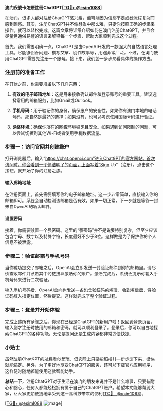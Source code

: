 **澳门保號卡怎麽註冊ChatGPT[[TG💪+ @esim1088](https://t.me/s/esim1088)]**

在澳门，很多人都对注册ChatGPT感兴趣，但可能因为信息不足或者流程复杂而感到困惑。其实，注册ChatGPT并不像想象中那么难，只要你按照正确的步骤来操作，就可以轻松完成。这篇文章将详细介绍如何在澳门注册ChatGPT，并且会尽量用通俗易懂的语言来解释每一个步骤，帮助大家顺利完成这个过程。

首先，我们需要明确一点，ChatGPT是由OpenAI开发的一款强大的自然语言处理工具，它能够回答问题、撰写文章、创作故事等，用途非常广泛。不过，在澳门使用ChatGPT需要先注册一个账号。接下来，我们就一步步来看具体的操作方法。

### 注册前的准备工作

在开始之前，你需要准备以下几样东西：

1. **有效的电子邮箱地址**：这是用来接收确认邮件和登录账号的重要工具。建议选择常用的邮箱服务，比如Gmail或Outlook。
   
2. **手机号码**：用于验证你的身份，确保账户的安全性。如果你有澳门本地的电话号码，那自然是最好的选择；如果没有，也可以考虑使用国际号码进行验证。

3. **网络环境**：确保你所在的网络环境稳定且安全。如果遇到访问限制的问题，可以尝试切换到其他Wi-Fi或者使用手机数据流量。

### 步骤一：访问官网并创建账户

打开浏览器后，输入“https://chat.openai.com”进入ChatGPT的官方网站。首次访问时，你会看到一个简洁明了的页面，上面写着“Sign Up”（注册）。点击这个按钮，就开始了你的注册之旅。

#### 输入邮箱地址

在注册页面上，首先需要填写你的电子邮箱地址。这一步非常简单，直接输入你的邮箱即可。系统会自动检测该邮箱是否有效，如果一切正常，下一步就是等待一封来自OpenAI的确认邮件。

#### 设置密码

接着，你需要设置一个强密码。这里的“强密码”并不是说要特别复杂，但至少应该包含字母、数字以及特殊字符，长度最好不少于8位。这样做是为了保护你的个人信息不被泄露。

### 步骤二：验证邮箱与手机号码

当你成功提交了邮箱之后，OpenAI会立即发送一封验证邮件到你的邮箱里。请尽快查收邮件并点击其中的链接以激活你的账户。激活完成后，系统会提示你输入手机号码来进行二次验证。

输入手机号码后，OpenAI会向你发送一条包含验证码的短信。收到短信后，将验证码填入指定位置，然后提交。这样就完成了整个验证过程。

### 步骤三：登录并开始体验

完成上述所有步骤之后，你现在已经是ChatGPT的新用户啦！返回到登录页面，输入刚才注册时使用的邮箱和密码，就可以顺利登录了。登录后，你可以自由地探索ChatGPT的各种功能，无论是提问还是生成内容都非常方便快捷。

### 小贴士

虽然注册ChatGPT的过程看似繁琐，但实际上只要按照指引一步步走下来，很快就能搞定。另外，为了更好地享受ChatGPT的服务，还可以下载官方应用程序，这样随时随地都能使用这款智能助手。

**总结一下**，注册ChatGPT对于生活在澳门的朋友来说并不是什么难事，只要有耐心和细心，任何人都能轻松拥有属于自己的ChatGPT账户。希望本文能够帮到大家，让大家更加便捷地享受到这一高科技带来的便利[[TG💪+ @esim1088](https://t.me/s/esim1088)]。

[[TG💪+ @esim1088](https://t.me/s/esim1088) ![Image](https://i.postimg.cc/4NQfJmqS/Snipaste-2025-05-13-00-14-12.png)]
